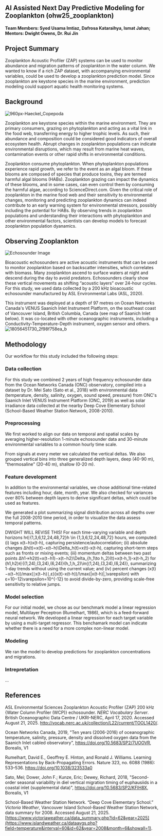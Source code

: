 ## AI Assisted Next Day Predictive Modeling for Zooplankton (ohw25_zooplankton)
#### Team Members: Syed Usama Imtiaz, Dafrosa Kataraihya, Ismat Jahan; Mentors: Dwight Owens, Dr. Rui Jin

## Project Summary
Zooplankton Acoustic Profiler (ZAP) systems can be used to monitor abundance and migration patterns of zooplankton in the water column. We wanted to know if a rich ZAP dataset, with accompanying environmental variables, could be used to develop a zooplankton prediction model. Since zooplankton are keystone species in the marine environment, prediction modeling could support aquatic health monitoring systems. 

## Background 
![960px-Haeckel_Copepoda](https://github.com/user-attachments/assets/3aeadd0a-b3b1-4710-9a88-8b87c77751b3)

Zooplankton are keystone species within the marine environment. They are primary consumers, grazing on phytoplankton and acting as a vital link in the food web, transferring energy to higher trophic levels. As such, their abundance and composition could be considered good indicators of overall ecosystem health. Abrupt changes in zooplankton populations can indicate environmental disruptions, which may result from marine heat waves, contamination events or other rapid shifts in environmental conditions. 

Zooplankton consume phytoplankton. When phytoplankton populations experience rapid growth, we refer to the event as an algal bloom. If these blooms are composed of species that produce toxins, they are termed harmful algal blooms (HABs). Zooplankton grazing can impact the dynamics of these blooms, and in some cases, can even control them by consuming the harmful algae, according to ScienceDirect.com. Given the critical role of zooplankton in the marine food web and their sensitivity to environmental changes, monitoring and predicting zooplankton dynamics can indeed contribute to an early warning system for environmental stressors, possibly including the potential for HABs. By observing trends in zooplankton populations and understanding their interactions with phytoplankton and other environmental factors, scientists can develop models to forecast zooplankton population dyanamics.

## Observing Zooplankton
<img alt="Echosounder Image" src="https://github.com/user-attachments/assets/2fbe2e24-3c04-4ff2-ae57-d63eb8f14029" />

Bioacoustic echosounders are active acoustic instruments that can be used to monitor zooplankton based on backscatter intensities, which correlates with biomass. Many zooplankton ascend to surface waters at night and descend during the day to avoid predators. Echosounders clearly show these vertical movements as shifting “acoustic layers” over 24-hour cycles. For this study, we used data collected by a 200 kHz bioacoustic echosounder manufactured by ASL Environmental Labs (ASL, 2020). 

This instrument was deployed at a depth of 97 metres on Ocean Networks Canada's VENUS Saanich Inlet Instrument Platform, on the southeast coast of Vancouver Island, British Columbia, Canada (see map of Saanich Inlet below). It was co-located with other oceanographic instruments, including a Conductivity-Temperature-Depth instrument, oxygen sensor and others. 
![18056451730_2f98f758ea_b](https://github.com/user-attachments/assets/19e90162-f6ce-4f3a-bf31-176038a8e459)

## Methodology
Our workflow for this study included the following steps:

### Data collection
For this study we combined 2 years of high frequency echosounder data from the Ocean Networks Canada (ONC) observatory, compiled into a dataset by Dr. Mei Sato (Sato et al., 2018) with environmental data (temperature, density, salinity, oxygen, sound speed, pressure) from ONC's Saanich Inlet VENUS Instrument Platform (ONC, 2019) as well as solar irradiance data collected at the nearby Deep Cove Elementary School (School-Based Weather Station Network, 2008-2010). 

### Preprocessing
We first worked to align our data on temporal and spatial scales by averaging higher-resolution 1-minute echosounder data and 30-minute environmental variables to a common hourly time scale. 

From signals at every meter we calculated the vertical deltas. We also grouped vertical bins into three generalized depth layers, deep (40-90 m), "thermosaline" (20-40 m), shallow (0-20 m).

### Feature development
In addition to the environmental variables, we chose additional time-related features including hour, date, month, year. We also checked for variances over 80% between depth layers to derive significant deltas, which could be used as features. 

We generated a plot summarizing signal distribution across all depths over the full 2008-2010 time period, in order to visualize the data assess temporal patterns.

DWIGHT WILL REVISE THIS!
For each time-varying variable and depth horizons h∈{1,3,6,12,24,48,72}h \in \{1,3,6,12,24,48,72\} hours, we computed: (i) lags x(t−h)x(t-h), capturing persistence/autocorrelation; (ii) absolute changes Δh(t)=x(t)−x(t−h)\Delta_h(t)=x(t)-x(t-h), capturing short-term steps such as fronts or mixing events; (iii) momentum deltas between two past points Δh1→h2(t)=x(t−h1)−x(t−h2)\Delta_{h_1\to h_2}(t)=x(t-h_1)-x(t-h_2) for (h1,h2)∈{(1,24),(3,24),(6,24)}(h_1,h_2)\in\{(1,24),(3,24),(6,24)\}, summarizing 1-day trends without using the current value; and (iv) percent changes (x(t)−x(t−h))/max⁡(∣x(t−h)∣,ε)(x(t)-x(t-h))/\max(|x(t-h)|,\varepsilon) with ε=10−12\varepsilon=10^{-12} to avoid divide-by-zero, providing scale-free sensitivity to relative jumps.
    
### Model selection
For our initial model, we chose as our benchmark model a linear regression model, Multilayer Peceptron (Rumelhart, 1986), which is a feed-forward neural network. We developed a linear regression for each target variable by using a multi-target regressor. This benchamark model can indicate whether there is a need for a more complex non-linear model.

### Modeling
We ran the model to develop predictions for zooplankton concentrations and migrations. 

### Intrepretation
...

## References
ASL Environmental Sciences Zooplankton Acoustic Profiler (ZAP) 200 kHz {Water Column Profiler (WCP)} echosounder. *NERC Vocabulary Server*. British Oceanographic Data Centre / UKRI-NERC, April 17, 2020. Accessed August 21, 2025. http://vocab.nerc.ac.uk/collection/L22/current/TOOL1420/.

Ocean Networks Canada, 2019, "Ten years (2006-2016) of oceanographic temperature, salinity, pressure, density and dissolved oxygen data from the Saanich Inlet cabled observatory", https://doi.org/10.5683/SP2/7UOOVR, Borealis, V1

Rumelhart, David E., Geoffrey E. Hinton, and Ronald J. Williams. Learning Representations by Back-Propagating Errors. Nature 323, no. 6088 (1986): 533–536.
https://doi.org/10.1038/323533a0

Sato, Mei; Dower, John F.; Kunze, Eric; Dewey, Richard, 2018, "Second-order seasonal variability in diel vertical migration timing of euphausiids in a coastal inlet (supplemental data)", https://doi.org/10.5683/SP2/KFIH8X, Borealis, V1

School-Based Weather Station Network. “Deep Cove Elementary School.” *Victoria Weather*, Vancouver Island School-Based Weather Station Network, data summary for 2008. Accessed August 21, 2025. [https://www.victoriaweather.ca/data_summary.php?id=62&year=2025](https://www.islandweather.ca/dataavgs.php?field=temperature&interval=60&id=62&year=2008&month=6&showall=1).

